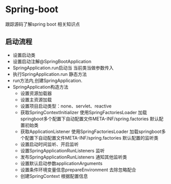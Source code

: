 # Spring-boot
跟踪源码了解spring boot 相关知识点
## 启动流程
* 设置启动类
* 设置启动注解@SpringBootApplication
* SpringApplication.run启动当 当前类当做参数传入
* 执行SpringApplication.run 静态方法
* run方法内,创建SpringApplication.
* SpringApplication构造方法
    * 设置资源加载器
    * 设置主资源加载
    * 设置项目启动类型：none、servlet、reactive
    * 获取SpringContextInitializer 使用SpringFactoriesLoader 加载springboot多个配置下自动配置文件META-INF/spring.factories 默认配置初始类
    * 获取ApplicationListener  使用SpringFactoriesLoader 加载springboot多个配置下自动配置文件META-INF/spring.factories 默认配置的监听类
    * 设置启动时间监听、开启监听
    * 设置SpringApplicationRunListeners 监听
    * 发布SpringApplicationRunListeners 通知其他监听类
    * 设置默认启动参数applicationArguments
    * 设置条件环境变量信息prepareEnvironment 去除忽略配合
    * 创建SpringContext 根据配置信息
    
    
    
    
    

